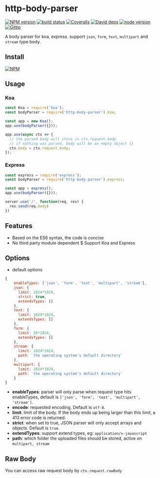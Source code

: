 http-body-parser
===============

[![NPM version][npm-image]][npm-url]
[![build status][travis-image]][travis-url]
[![Coveralls][coveralls-image]][coveralls-url]
[![David deps][david-image]][david-url]
[![node version][node-image]][node-url]
[![Gittip][gittip-image]][gittip-url]

[npm-image]: https://img.shields.io/npm/v/http-body-parser.svg?style=flat-square
[npm-url]: https://npmjs.org/package/http-body-parser
[travis-image]: https://img.shields.io/travis/eqfox/bodyparser.svg?style=flat-square
[travis-url]: https://travis-ci.org/eqfox/bodyparser
[coveralls-image]: https://img.shields.io/coveralls/eqfox/bodyparser.svg?style=flat-square
[coveralls-url]: https://coveralls.io/r/eqfox/bodyparser?branch=master
[david-image]: https://img.shields.io/david/eqfox/bodyparser.svg?style=flat-square
[david-url]: https://david-dm.org/eqfox/bodyparser
[node-image]: https://img.shields.io/badge/node.js-%3E=_7.6-green.svg?style=flat-square
[node-url]: http://nodejs.org/download/
[gittip-image]: https://img.shields.io/gittip/dead-horse.svg?style=flat-square
[gittip-url]: https://www.gittip.com/dead-horse/


A body parser for koa, express. support `json`, `form`, `text`, `multipart` and `stream` type body.

## Install

[![NPM](https://nodei.co/npm/http-body-parser.png?downloads=true)](https://nodei.co/npm/http-body-parser/)

## Usage

### Koa
```js
const Koa = require('koa');
const bodyParser = require('http-body-parser').koa;

const app = new Koa();
app.use(bodyParser({}));

app.use(async ctx => {
  // the parsed body will store in ctx.request.body
  // if nothing was parsed, body will be an empty object {}
  ctx.body = ctx.request.body;
});
```

### Express
```js
const express = require('express');
const bodyParser = require('http-body-parser').express;

const app = express();
app.use(bodyParser({}));

server.use('/', function(req, res) {
  res.send(req.body)
})
```

## Features
* Based on the ES6 syntax, the code is concise
* No third party module dependent
$ Support Koa and Express

## Options

- default options
```js
{
    enableTypes: ['json', 'form', 'text', 'multipart', 'stream'],
    json: {
      limit: 1024*1024,
      strict: true,
      extendsTypes: []
    },
    text: {
      limit: 1024*1024,
      extendsTypes: []
    },
    form: {
      limit: 56*1024,
      extendsTypes: []
    },
    stream: {
      limit: 1024*1024,
      path: `the operating system's default directory`
    },
    multipart: {
      limit: 1024*1024,
      path: `the operating system's default directory`
    }
}
```
* **enableTypes**: parser will only parse when request type hits enableTypes, default is `['json', 'form', 'text', 'multipart', 'stream']`.
* **encode**: requested encoding. Default is `utf-8`.
* **limit**: limit of the body. If the body ends up being larger than this limit, a 413 error code is returned.
* **strict**: when set to true, JSON parser will only accept arrays and objects. Default is `true`.
* **extendTypes**: support extend types, eg:  `application/x-javascript`
* **path**: which folder the uploaded files should be stored, active on `multipart, stream`

## Raw Body

You can access raw request body by `ctx.request.rawBody`
